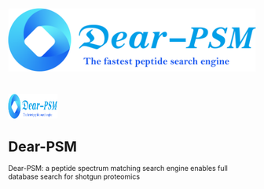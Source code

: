 # <p align="center">![image](./png/icon.png)</p> 
# <img src="./png/icon.png" width = "100" height = "50" alt="" align=center />
# Dear-PSM
Dear-PSM: a peptide spectrum matching search engine enables full database search for shotgun proteomics
